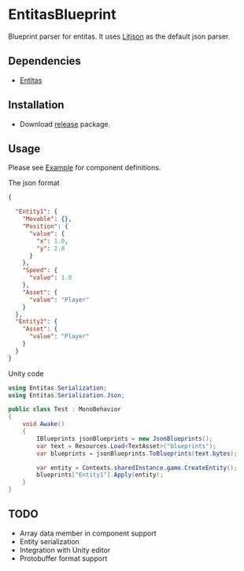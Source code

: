 # EntitasBlueprint

Blueprint parser for entitas. It uses [Litjson](https://github.com/LitJSON/litjson) as the default json parser.

## Dependencies

* [Entitas](https://github.com/sschmid/Entitas-CSharp)

## Installation

* Download [release](https://github.com/carlself/EntitasBlueprint/releases/) package.

## Usage

Please see [Example](https://github.com/carlself/EntitasBlueprint/tree/master/Examples) for component definitions.

The json format

```json
{

  "Entity1": {
    "Movable": {},
    "Position": {
      "value": {
        "x": 1.0,
        "y": 2.0
      }
    },
    "Speed": {
      "value": 1.0
    },
    "Asset": {
      "value": "Player"
    }
  },
  "Entity2": {
    "Asset": {
      "value": "Player"
    }
  }
}
```

Unity code

```csharp
using Entitas.Serialization;
using Entitas.Serialization.Json;

public class Test : MonoBehavior
{
    void Awake()
    {
        IBlueprints jsonBlueprints = new JsonBlueprints();
        var text = Resources.Load<TextAsset>("blueprints");
        var blueprints = jsonBlueprints.ToBlueprints(text.bytes);

        var entity = Contexts.sharedInstance.game.CreateEntity();
        blueprints["Entity1"].Apply(entity);
    }
}
```

## TODO

* Array data member in component support
* Entity serialization
* Integration with Unity editor
* Protobuffer format support